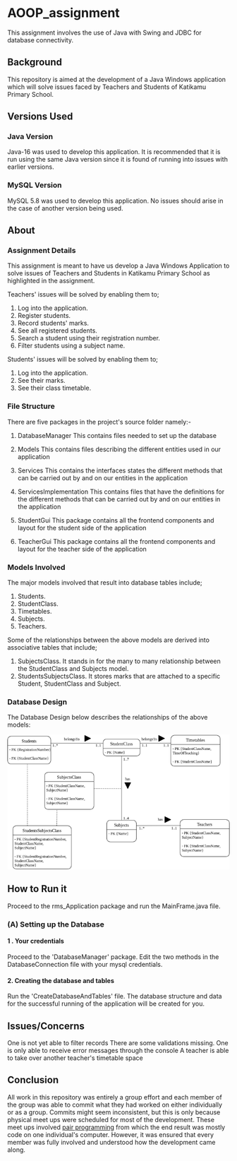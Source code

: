 # AOOP_assignment

This assignment involves the use of Java with Swing and JDBC for database connectivity.

## Background

This repository is aimed at the development of a Java Windows application which will solve issues faced by Teachers and Students of Katikamu Primary School.

## Versions Used

### Java Version

Java-16 was used to develop this application. It is recommended that it is run using the same Java version since it is found of running into issues with earlier versions.

### MySQL Version

MySQL 5.8 was used to develop this application. No issues should arise in the case of another version being used.

## About

### Assignment Details

This assignment is meant to have us develop a Java Windows Application to solve issues of Teachers and Students in Katikamu Primary School as highlighted in the assignment.

Teachers' issues will be solved by enabling them to;
1. Log into the application.
2. Register students.
3. Record students' marks.
4. See all registered students.
5. Search a student using their registration number.
6. Filter students using a subject name.

Students' issues will be solved by enabling them to;
1. Log into the application.
2. See their marks.
3. See their class timetable.

### File Structure

There are five packages in the project's source folder namely:-
1. DatabaseManager
	This contains files needed to set up the database

2. Models
	This contains files describing the different entities used in our application

3. Services
	This contains the interfaces states the different methods that can be carried out by and on our entities in the application

4. ServicesImplementation
	This contains files that have the definitions for the different methods that can be carried out by and on our entities in the application

5. StudentGui
	This package contains all the frontend components and layout for the student side of the application

6. TeacherGui
	This package contains all the frontend components and layout for the teacher side of the application



### Models Involved

The major models involved that result into database tables include;
1. Students.
2. StudentClass.
3. Timetables.
4. Subjects.
5. Teachers.

Some of the relationships between the above models are derived into associative tables that include;
1. SubjectsClass. It stands in for the many to many relationship between the StudentClass and Subjects model.
2. StudentsSubjectsClass. It stores marks that are attached to a specific Student, StudentClass and Subject.

### Database Design

The Database Design below describes the relationships of the above models:

![DB Design](DB.png "Database Design")

## How to Run it

Proceed to the rms_Application package and run the MainFrame.java file.

### (A) Setting up the Database

#### 1 . Your credentials

Proceed to the 'DatabaseManager' package. Edit the two methods in the DatabaseConnection file with your mysql credentials.

#### 2. Creating the database and tables

Run the 'CreateDatabaseAndTables' file. The database structure and data for the successful running of the application will be created for you.

## Issues/Concerns
One is not yet able to filter records
There are some validations missing.
One is only able to receive error messages through the console
A teacher is able to take over another teacher's timetable space

## Conclusion

All work in this repository was entirely a group effort and each member of the group was able to commit what they had worked on either individually or as a group. Commits might seem inconsistent, but this is only because physical meet ups were scheduled for most of the development. These meet ups involved [pair programming](https://en.wikipedia.org/wiki/Pair_programming) from which the end result was mostly code on one individual's computer. However, it was ensured that every member was fully involved and understood how the development came along. 
